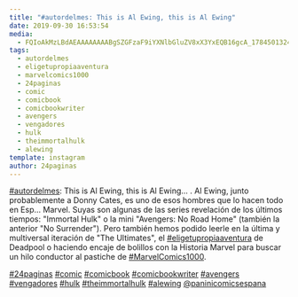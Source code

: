 ```yaml
---
title: "#autordelmes: This is Al Ewing, this is Al Ewing"
date: 2019-09-30 16:53:54
media: 
  - FQIoAkMzLBdAEAAAAAAAABgSZGFzaF9iYXNlbGluZV8xX3YxEQB16gcA_17845013248671940.mp4
tags: 
  - autordelmes
  - eligetupropiaaventura
  - marvelcomics1000
  - 24paginas
  - comic
  - comicbook
  - comicbookwriter
  - avengers
  - vengadores
  - hulk
  - theimmortalhulk
  - alewing
template: instagram
author: 24paginas
---
```


[#autordelmes](/tags/autordelmes): This is Al Ewing, this is Al Ewing... .
Al Ewing, junto probablemente a Donny Cates, es uno de esos hombres que lo hacen todo en Esp... Marvel. Suyas son algunas de las series revelación de los últimos tiempos: "Immortal Hulk" o la mini "Avengers: No Road Home" (también la anterior "No Surrender"). Pero también hemos podido leerle en la última y multiversal iteración de "The Ultimates", el [#eligetupropiaaventura](/tags/eligetupropiaaventura) de Deadpool o haciendo encaje de bolillos con la Historia Marvel para buscar un hilo conductor al pastiche de [#MarvelComics1000](/tags/marvelcomics1000).

[#24paginas](/tags/24paginas) [#comic](/tags/comic) [#comicbook](/tags/comicbook) [#comicbookwriter](/tags/comicbookwriter) [#avengers](/tags/avengers) [#vengadores](/tags/vengadores) [#hulk](/tags/hulk)  [#theimmortalhulk](/tags/theimmortalhulk) [#alewing](/tags/alewing) [@paninicomicsespana](https://instagram.com/paninicomicsespana)
